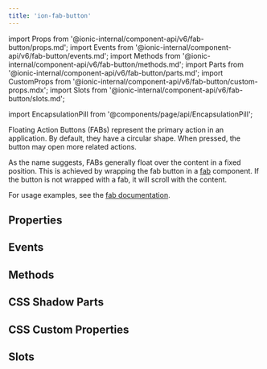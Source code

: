 ```yaml
---
title: 'ion-fab-button'
---
```


import Props from '@ionic-internal/component-api/v6/fab-button/props.md';
import Events from '@ionic-internal/component-api/v6/fab-button/events.md';
import Methods from '@ionic-internal/component-api/v6/fab-button/methods.md';
import Parts from '@ionic-internal/component-api/v6/fab-button/parts.md';
import CustomProps from '@ionic-internal/component-api/v6/fab-button/custom-props.mdx';
import Slots from '@ionic-internal/component-api/v6/fab-button/slots.md';

<head>
  <title>Floating Action Button | Ionic FAB Button Icon for Primary Action</title>
  <meta
    name="description"
    content="Floating Action Buttons (FABs) represent the primary action in an app. The icons are circular and, when pressed, the button may open more related actions."
  />
</head>

import EncapsulationPill from '@components/page/api/EncapsulationPill';

<EncapsulationPill type="shadow" />

Floating Action Buttons (FABs) represent the primary action in an application. By default, they have a circular shape. When pressed, the button may open more related actions.

As the name suggests, FABs generally float over the content in a fixed position. This is achieved by wrapping the fab button in a [fab](./fab) component. If the button is not wrapped with a fab, it will scroll with the content.

For usage examples, see the [fab documentation](./fab).

## Properties

<Props />

## Events

<Events />

## Methods

<Methods />

## CSS Shadow Parts

<Parts />

## CSS Custom Properties

<CustomProps />

## Slots

<Slots />
